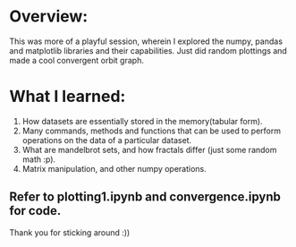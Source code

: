 # Overview:
This was more of a playful session, wherein I explored the numpy, pandas and matplotlib libraries and their capabilities. Just did random plottings and made a cool convergent orbit graph.

# What I learned:
1. How datasets are essentially stored in the memory(tabular form).
2. Many commands, methods and functions that can be used to perform operations on the data of a particular dataset.
3. What are mandelbrot sets, and how fractals differ (just some random math :p).
4. Matrix manipulation, and other numpy operations.

## Refer to plotting1.ipynb and convergence.ipynb for code.

Thank you for sticking around :))
